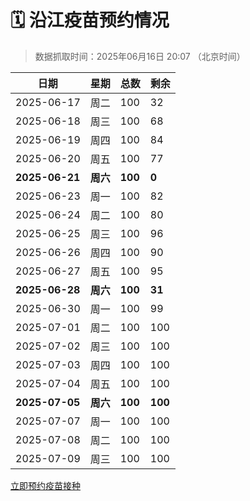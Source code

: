 # 🗓️ 沿江疫苗预约情况

> 数据抓取时间：2025年06月16日 20:07 （北京时间）

| 日期 | 星期 | 总数 | 剩余 |
|------|------|------|------|
| 2025-06-17 | 周二 | 100 | 32 |
| 2025-06-18 | 周三 | 100 | 68 |
| 2025-06-19 | 周四 | 100 | 84 |
| 2025-06-20 | 周五 | 100 | 77 |
| **2025-06-21** | **周六** | **100** | **0** |
| 2025-06-23 | 周一 | 100 | 82 |
| 2025-06-24 | 周二 | 100 | 80 |
| 2025-06-25 | 周三 | 100 | 96 |
| 2025-06-26 | 周四 | 100 | 90 |
| 2025-06-27 | 周五 | 100 | 95 |
| **2025-06-28** | **周六** | **100** | **31** |
| 2025-06-30 | 周一 | 100 | 99 |
| 2025-07-01 | 周二 | 100 | 100 |
| 2025-07-02 | 周三 | 100 | 100 |
| 2025-07-03 | 周四 | 100 | 100 |
| 2025-07-04 | 周五 | 100 | 100 |
| **2025-07-05** | **周六** | **100** | **100** |
| 2025-07-07 | 周一 | 100 | 100 |
| 2025-07-08 | 周二 | 100 | 100 |
| 2025-07-09 | 周三 | 100 | 100 |


<div class="button-container">
<a class="btn" href="http://yfzweb.ishequ.net/#/login" target="_blank">立即预约疫苗接种</a>
</div>
